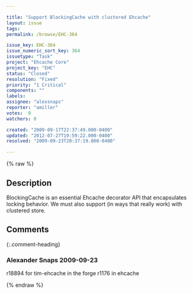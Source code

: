 ```yaml
---

title: "Support BlockingCache with clustered Ehcache"
layout: issue
tags: 
permalink: /browse/EHC-364

issue_key: EHC-364
issue_numeric_sort_key: 364
issuetype: "Task"
project: "Ehcache Core"
project_key: "EHC"
status: "Closed"
resolution: "Fixed"
priority: "1 Critical"
components: ""
labels: 
assignee: "alexsnaps"
reporter: "amiller"
votes:  0
watchers: 0

created: "2009-09-17T22:37:49.000-0400"
updated: "2012-07-27T19:59:22.000-0400"
resolved: "2009-09-23T20:37:19.000-0400"

---
```




{% raw %}



## Description

<div markdown="1" class="description">

BlockingCache is an essential Ehcache decorator API that encapsulates locking behavior.  We must also support (in ways that really work) with clustered store.

</div>

## Comments


{:.comment-heading}
### **Alexander Snaps** <span class="date">2009-09-23</span>

<div markdown="1" class="comment">

r18894 for tim-ehcache in the forge
r1176 in ehcache


</div>



{% endraw %}
